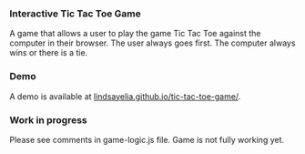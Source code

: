 ### Interactive Tic Tac Toe Game

A game that allows a user to play the game Tic Tac Toe against the computer in their browser. The user always goes first. The computer always wins or there is a tie.

### Demo

A demo is available at [lindsayelia.github.io/tic-tac-toe-game/](https://lindsayelia.github.io/tic-tac-toe-game/).

### Work in progress

Please see comments in game-logic.js file. Game is not fully working yet.
